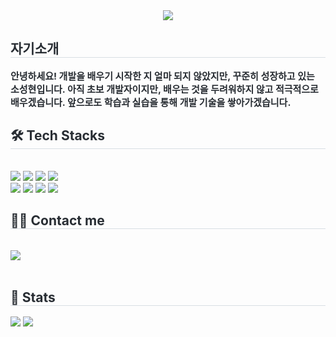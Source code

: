 <div align= "center">
    <img src="https://capsule-render.vercel.app/api?type=waving&color=af2cc9&height=120&text=hello&animation=&fontColor=000000&fontSize=70" />
    </div>
    <div style="text-align: left;"> 
    <h2 style="border-bottom: 1px solid #d8dee4; color: #282d33;"> 자기소개 </h2>  
    <div style="font-weight: 700; font-size: 15px; text-align: left; color: #282d33;"> 안녕하세요! 개발을 배우기 시작한 지 얼마 되지 않았지만, 꾸준히 성장하고 있는 소성현입니다.
아직 초보 개발자이지만, 배우는 것을 두려워하지 않고 적극적으로 배우겠습니다.
앞으로도 학습과 실습을 통해 개발 기술을 쌓아가겠습니다. </div> 
    </div>
    <div style="text-align: left;">
    <h2 style="border-bottom: 1px solid #d8dee4; color: #282d33;"> 🛠️ Tech Stacks </h2> <br> 
    <div style="margin: ; text-align: left;" "text-align: left;">
          <img src="https://img.shields.io/badge/Flask-000000?style=plastic&logo=Flask&logoColor=white">
          <img src="https://img.shields.io/badge/HTML5-E34F26?style=plastic&logo=HTML5&logoColor=white">
          <img src="https://img.shields.io/badge/jQuery-0769AD?style=plastic&logo=jQuery&logoColor=white">
          <img src="https://img.shields.io/badge/Java-007396?style=plastic&logo=Java&logoColor=white">
          <br/><img src="https://img.shields.io/badge/Javascript-F7DF1E?style=plastic&logo=Javascript&logoColor=white">
          <img src="https://img.shields.io/badge/MySQL-4479A1?style=plastic&logo=MySQL&logoColor=white">
          <img src="https://img.shields.io/badge/Python-3776AB?style=plastic&logo=Python&logoColor=white">
          <img src="https://img.shields.io/badge/Spring Boot-6DB33F?style=plastic&logo=Spring Boot&logoColor=white">
          </div>
    </div>
    <div style="text-align: left;">
    <h2 style="border-bottom: 1px solid #d8dee4; color: #282d33;"> 🧑‍💻 Contact me </h2> <br> 
    <div style="text-align: left;"> <a href=mailto:https://mail.google.com/mail/u/0/?ogbl#inbox> <img src="https://img.shields.io/badge/Gmail-EA4335?style=plastic&logo=Gmail&logoColor=white&link=mailto:https://mail.google.com/mail/u/0/?ogbl#inbox"> </a>
          </div>  <br> 
    <div style="text-align: left;">  </div> 
    </div>
    <div style="text-align: left;"> 
    <h2 style="border-bottom: 1px solid #d8dee4; color: #282d33;"> 🏅 Stats </h2> <div style="text-align: left;"> <img src="https://github-readme-stats.vercel.app/api?username=Seonghyun&custom_title=Seonghyun's Github Stat&bg_color=180,000000,&title_color=000000&text_color=000000"
        /> <img src="https://github-readme-stats.vercel.app/api/top-langs/?username=Seonghyun&layout=compact&bg_color=180,000000,&title_color=000000&text_color=000000"
          /> </div> 
    </div>
    
